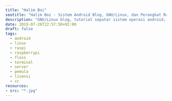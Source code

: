 ```yaml
---
title: "Halim Boi"
seotitle: "Halim Boi - Sistem Android Blog, GNU/Linux, dan Perangkat Raspberry Pi"
description: "GNU/Linux blog, tutorial seputar sistem operasi android, dan belajar menggunakan perangkat raspberry pi."
date: 2019-07-26T22:57:50+02:00
draft: false
tags:
  - android
  - linux
  - raspi
  - raspberrypi
  - floss
  - terminal
  - server
  - pemula
  - lisensi
  - cc
resources:
- src: "*.jpg"
---
```

